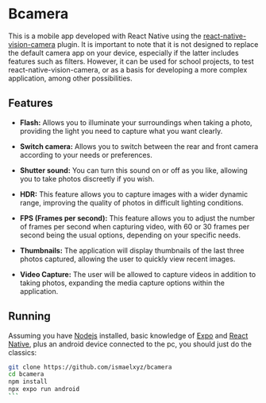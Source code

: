 # Bcamera

This is a mobile app developed with React Native using the [react-native-vision-camera](https://react-native-vision-camera.com/) plugin. It is important to note that it is not designed to replace the default camera app on your device, especially if the latter includes features such as filters. However, it can be used for school projects, to test react-native-vision-camera, or as a basis for developing a more complex application, among other possibilities.

## Features

- **Flash:** Allows you to illuminate your surroundings when taking a photo, providing the light you need to capture what you want clearly.

- **Switch camera:** Allows you to switch between the rear and front camera according to your needs or preferences.

- **Shutter sound:** You can turn this sound on or off as you like, allowing you to take photos discreetly if you wish.

- **HDR:** This feature allows you to capture images with a wider dynamic range, improving the quality of photos in difficult lighting conditions.

- **FPS (Frames per second):** This feature allows you to adjust the number of frames per second when capturing video, with 60 or 30 frames per second being the usual options, depending on your specific needs.

- **Thumbnails:** The application will display thumbnails of the last three photos captured, allowing the user to quickly view recent images.

- **Video Capture:** The user will be allowed to capture videos in addition to taking photos, expanding the media capture options within the application.


## Running

Assuming you have [Nodejs](https://nodejs.org/) installed, basic knowledge of [Expo](https://docs.expo.dev/tutorial/introduction/) and [React Native](https://reactnative.dev/), plus an android device connected to the pc, you should just do the classics:

````bash
git clone https://github.com/ismaelxyz/bcamera
cd bcamera
npm install
npx expo run android
```

